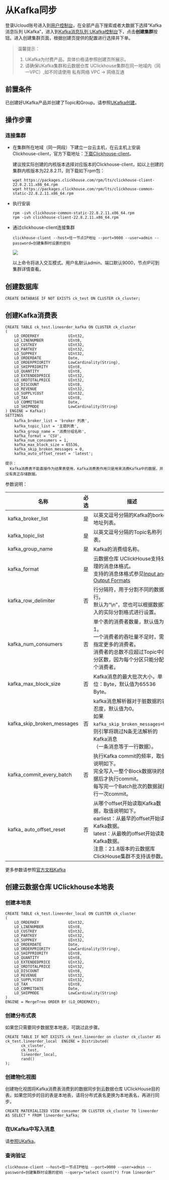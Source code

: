 # 从Kafka同步

登录Ucloud账号进入到[用户控制台](https://passport.ucloud.cn/#login)，在全部产品下搜索或者大数据下选择“Kafka消息队列 UKafka”，进入到[Kafka消息队列 UKafka控制台](https://console.ucloud.cn/ukafka/ukafka)下，点击**创建集群**按钮。进入创建集群页面，根据创建页提供的配置进行选择并下单。

<blockquote>
  温馨提示：
   <ol>
     <li>UKafka为付费产品，具体价格请参照创建页所展示。</li>
     <li>请确保UKafka集群和云数据仓库 UClickhouse集群在同一地域内（同一VPC）,如不同请使用 私有网络 VPC -> 网络互通</li>
   </ol>
</blockquote>

## 前置条件

已创建好UKafka产品并创建了Topic和Group。请参照[UKafka创建](https://docs.ucloud.cn/ukafka/kafkasinkerintro/quickstart)。

## 操作步骤

### 连接集群

- 在集群所在地域（同一网段）下建立一台云主机，在云主机上安装Clickhouse-client，官方下载地址：[下载Clickhouse-client](https://packages.clickhouse.com/rpm/lts/)。

  建议按实际创建的内核版本选择对应版本的Clickhouse-client，如以上创建的集群内核版本为22.8.2.11，则下载如下rpm包：

  ```
  wget https://packages.clickhouse.com/rpm/lts/clickhouse-client-22.8.2.11.x86_64.rpm
  wget https://packages.clickhouse.com/rpm/lts/clickhouse-common-static-22.8.2.11.x86_64.rpm
  ```

- 执行安装

  ```shell
  rpm -ivh clickhouse-common-static-22.8.2.11.x86_64.rpm
  rpm -ivh clickhouse-client-22.8.2.11.x86_64.rpm
  ```

- 通过clickhouse-client连接集群

  ```shell
  clickhouse-client --host=任一节点IP地址 --port=9000 --user=admin --password=创建集群时设置的密码
  ```

  ![](/Users/dongjunyang/works/projects/product/docs/uclickhouse/images/clickhouse-client-login.png)

  以上命令将进入交互模式。用户名默认admin、端口默认9000，节点IP可到集群详情查看。

## 创建数据库

```
CREATE DATABASE IF NOT EXISTS ck_test ON CLUSTER ck_cluster;
```

## 创建Kafka消费表

```
CREATE TABLE ck_test.lineorder_kafka ON CLUSTER ck_cluster 
(
    LO_ORDERKEY             UInt32,
    LO_LINENUMBER           UInt8,
    LO_CUSTKEY              UInt32,
    LO_PARTKEY              UInt32,
    LO_SUPPKEY              UInt32,
    LO_ORDERDATE            Date,
    LO_ORDERPRIORITY        LowCardinality(String),
    LO_SHIPPRIORITY         UInt8,
    LO_QUANTITY             UInt8,
    LO_EXTENDEDPRICE        UInt32,
    LO_ORDTOTALPRICE        UInt32,
    LO_DISCOUNT             UInt8,
    LO_REVENUE              UInt32,
    LO_SUPPLYCOST           UInt32,
    LO_TAX                  UInt8,
    LO_COMMITDATE           Date,
    LO_SHIPMODE             LowCardinality(String)
) ENGINE = Kafka()
SETTINGS
    kafka_broker_list = 'broker 列表',
    kafka_topic_list = '主题列表',
    kafka_group_name = '消费分组名称',
    kafka_format = 'CSV',
    kafka_num_consumers = 1,
    kafka_max_block_size = 65536,
    kafka_skip_broken_messages = 0,
    kafka_auto_offset_reset = 'latest';
```

```
提示：
  Kafka消费表不能直接作为结果表使用，Kafka消费表作用只是用来消费Kafka中的数据，并没有真正存储数据。
```

参数说明：

| 名称                       | 必选 | 描述                                                         |
| -------------------------- | ---- | ------------------------------------------------------------ |
| kafka_broker_list          | 是   | 以英文逗号分隔的Kafka的borker地址列表。                      |
| kafka_topic_list           | 是   | 以英文逗号分隔的Topic名称列表。                              |
| kafka_group_name           | 是   | Kafka的消费组名称。                                          |
| kafka_format               | 是   | 云数据仓库 UClickHouse支持处理的消息体格式。<br /> 支持的消息体格式参见[Input and Output Formats](https://clickhouse.com/docs/en/interfaces/formats/?spm=a2c4g.11186623.0.0.540911c3r3HPsy#) |
| kafka_row_delimiter        | 否   | 行分隔符，用于分割不同的数据行。<br />默认为“\n”，您也可以根据数据写入的实际分割格式进行设置。 |
| kafka_num_consumers        | 否   | 单个表的消费者数量，默认值为1。<br /> 一个消费者的吞吐量不足时，需要指定更多的消费者。<br /> 消费者的总数不应超过Topic中的分区数，因为每个分区只能分配一个消费者。 |
| kafka_max_block_size       | 否   | Kafka消息的最大批次大小，单位：Byte，默认值为65536 Byte。    |
| kafka_skip_broken_messages | 否   | kafka消息解析器对于脏数据的容忍度，默认值为0。<br /> 如果`kafka_skip_broken_messages=N`，则引擎将跳过N条无法解析的Kafka消息<br />（一条消息等于一行数据）。 |
| kafka_commit_every_batch   | 否   | 执行Kafka commit的频率，取值说明如下。<br /> 完全写入一整个Block数据块的数据后才执行commit。<br /> 每写完一个Batch批次的数据就执行一次commit。 |
| kafka_ auto_offset_reset   | 否   | 从哪个offset开始读取Kafka数据，取值说明如下。<br /> earliest：从最早的offset开始读取Kafka数据。<br /> latest：从最晚的offset开始读取Kafka数据。<br /> 注意：21.8版本的云数据库ClickHouse集群不支持该参数。 |

更多参数请参照[官方文档Kafka](https://clickhouse.tech/docs/zh/engines/table-engines/integrations/kafka/?spm=a2c4g.11186623.0.0.540911c3r3HPsy)

## 创建云数据仓库 UClickhouse本地表

### 创建本地表

```
CREATE TABLE ck_test.lineorder_local ON CLUSTER ck_cluster
(
    LO_ORDERKEY             UInt32,
    LO_LINENUMBER           UInt8,
    LO_CUSTKEY              UInt32,
    LO_PARTKEY              UInt32,
    LO_SUPPKEY              UInt32,
    LO_ORDERDATE            Date,
    LO_ORDERPRIORITY        LowCardinality(String),
    LO_SHIPPRIORITY         UInt8,
    LO_QUANTITY             UInt8,
    LO_EXTENDEDPRICE        UInt32,
    LO_ORDTOTALPRICE        UInt32,
    LO_DISCOUNT             UInt8,
    LO_REVENUE              UInt32,
    LO_SUPPLYCOST           UInt32,
    LO_TAX                  UInt8,
    LO_COMMITDATE           Date,
    LO_SHIPMODE             LowCardinality(String)
)
ENGINE = MergeTree ORDER BY (LO_ORDERKEY);
```

### 创建分布式表

如果您只需要同步数据至本地表，可跳过此步骤。

```
CREATE TABLE IF NOT EXISTS ck_test.lineorder on cluster ck_cluster AS ck_test.lineorder_local  ENGINE = Distributed(
       ck_cluster,
       ck_test,
       lineorder_local,
       rand()
);
```

### 创建物化视图

创建物化视图将Kafka消费表消费到的数据同步到云数据仓库 UClickHouse目的表。如果您同步的目的表是本地表，请将分布式表名更换为本地表名，再进行同步。

```
CREATE MATERIALIZED VIEW consumer ON CLUSTER ck_cluster TO lineorder AS SELECT * FROM lineorder_kafka;
```

### 在UKafka中写入消息

请[参照UKafka](https://docs.ucloud.cn/ukafka/kafkasinkerintro/quickstart)。

### 查询验证

```
clickhouse-client --host=任一节点IP地址 --port=9000 --user=admin --password=创建集群时设置的密码 --query="select count(*) from lineorder"
```

